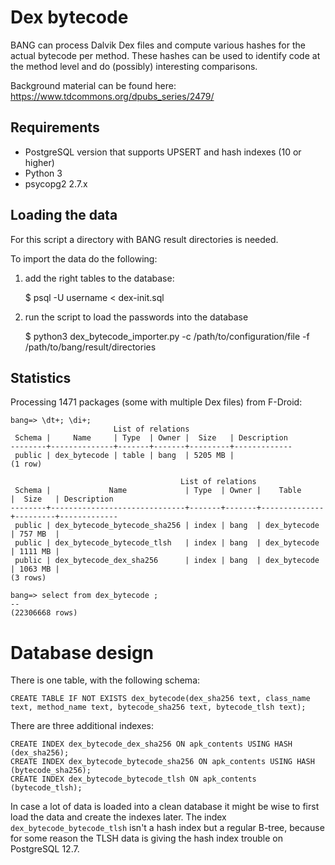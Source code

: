 # Dex bytecode

BANG can process Dalvik Dex files and compute various hashes for the actual
bytecode per method. These hashes can be used to identify code at the method
level and do (possibly) interesting comparisons.

Background material can be found here: <https://www.tdcommons.org/dpubs_series/2479/>

## Requirements

* PostgreSQL version that supports UPSERT and hash indexes (10 or higher)
* Python 3
* psycopg2 2.7.x

## Loading the data

For this script a directory with BANG result directories is needed.

To import the data do the following:

1. add the right tables to the database:

    $ psql -U username < dex-init.sql

2. run the script to load the passwords into the database

    $ python3 dex_bytecode_importer.py -c /path/to/configuration/file -f /path/to/bang/result/directories

## Statistics

Processing 1471 packages (some with multiple Dex files) from F-Droid:

    bang=> \dt+; \di+;
                           List of relations
     Schema |     Name     | Type  | Owner |  Size   | Description
    --------+--------------+-------+-------+---------+-------------
     public | dex_bytecode | table | bang  | 5205 MB |
    (1 row)

                                          List of relations
     Schema |             Name             | Type  | Owner |    Table     |  Size   | Description
    --------+------------------------------+-------+-------+--------------+---------+-------------
     public | dex_bytecode_bytecode_sha256 | index | bang  | dex_bytecode | 757 MB  |
     public | dex_bytecode_bytecode_tlsh   | index | bang  | dex_bytecode | 1111 MB |
     public | dex_bytecode_dex_sha256      | index | bang  | dex_bytecode | 1063 MB |
    (3 rows)

    bang=> select from dex_bytecode ;
    --
    (22306668 rows)

# Database design

There is one table, with the following schema:

    
    CREATE TABLE IF NOT EXISTS dex_bytecode(dex_sha256 text, class_name text, method_name text, bytecode_sha256 text, bytecode_tlsh text);

There are three additional indexes:

    CREATE INDEX dex_bytecode_dex_sha256 ON apk_contents USING HASH (dex_sha256);
    CREATE INDEX dex_bytecode_bytecode_sha256 ON apk_contents USING HASH (bytecode_sha256);
    CREATE INDEX dex_bytecode_bytecode_tlsh ON apk_contents (bytecode_tlsh);

In case a lot of data is loaded into a clean database it might be wise to first
load the data and create the indexes later. The index
`dex_bytecode_bytecode_tlsh` isn't a hash index but a regular B-tree, because
for some reason the TLSH data is giving the hash index trouble on PostgreSQL
12.7.
